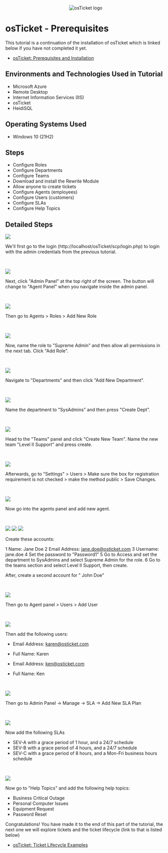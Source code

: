 <p align="center">
<img src="https://www.synaxiom.com/wp-content/uploads/2016/06/osticket.png" alt="osTicket logo"/>
</p>

<h1>osTicket - Prerequisites</h1>
This tutorial is a continuation of the installation of osTicket which is linked below if you have not completed it yet.</p>

- [osTicket: Prerequisites and Installation](https://github.com/bvongpradith/osticket-prereqs)

<h2>Environments and Technologies Used in Tutorial</h2>

- Microsoft Azure
- Remote Desktop
- Internet Information Services (IIS)
- osTicket
- HeidiSQL

<h2>Operating Systems Used </h2>

- Windows 10</b> (21H2)

<h2>Steps</h2>

- Configure Roles
- Configure Departments
- Configure Teams
- Download and install the Rewrite Module
- Allow anyone to create tickets
- Configure Agents (employees)
- Configure Users (customers)
- Configure SLAs
- Configure Help Topics

<h2>Detailed Steps</h2>

<p>
<img src="https://i.imgur.com/yl8X1a0.png"/>
</p>
<p>
We'll first go to the login (http://localhost/osTicket/scp/login.php) to login with the admin credentials from the previous tutorial.
</p>
<br />

<p>
<img src="https://i.imgur.com/dmMYsqY.png"/>
</p>
<p>
Next, click "Admin Panel" at the top right of the screen. The button will change to "Agent Panel" when you navigate inside the admin panel.
</p>
<br />

<p>
<img src="https://i.imgur.com/vUsbc7t.png"/>
</p>
<p>
Then go to Agents > Roles > Add New Role
</p>
<br />

<p>
<img src="https://i.imgur.com/MDQsMQh.png"/>
</p>
<p>
Now, name the role to "Supreme Admin" and then allow all permissions in the next tab. Click "Add Role".
</p>
<br />

<p>
<img src="https://i.imgur.com/L2QivIM.png"/>
</p>
<p>
Navigate to "Departments" and then click "Add New Department".
</p>
<br />

<p>
<img src="https://i.imgur.com/iEfRDDl.png"/>
</p>
<p>
Name the department to "SysAdmins" and then press "Create Dept".
</p>
<br />

<p>
<img src="https://i.imgur.com/cIVVFxB.png"/>
</p>
<p>
Head to the "Teams" panel and click "Create New Team". Name the new team "Level II Support" and press create.
</p>
<br />

<p>
<img src="https://i.imgur.com/RNCgiNh.png"/>
</p>
<p>
Afterwards, go to "Settings" > Users > Make sure the box for registration requirement is not checked > make the method public > Save Changes.
</p>
<br />

<p>
<img src="https://i.imgur.com/ovR6mDa.png"/>
</p>
<p>
Now go into the agents panel and add new agent.
</p>
<br />

<p>
<img src="https://i.imgur.com/zd2iMRm.png"/>
<img src="hthttps://i.imgur.com/agz55hK.png"/>
<img src="hthttps://i.imgur.com/JIuH5J6.png"/>
</p>
<p>
Create these accounts:

1 Name:	Jane Doe
2 Email Address: jane.doe@osticket.com
3 Username: jane.doe
4 Set the password to "Password1"
5 Go to Access and set the department to SysAdmins and select Supreme Admin for the role.
6 Go to the teams section and select Level II Support, then create.
  
After, create a second account for " John Doe"
</p>
<br />

<p>
<img src="https://i.imgur.com/rSCzZwo.png"/>
</p>
<p>
Then go to Agent panel > Users > Add User
</p>
<br />

<p>
<img src="https://i.imgur.com/6uBqz01.png"/>
</p>
<p>
Then add the following users:
 
- Email Address: karen@osticket.com
- Full Name: Karen
  
- Email Address: ken@osticket.com
- Full Name: Ken
</p>
<br />

<p>
<img src="https://i.imgur.com/mdD3pzb.png"/>
</p>
<p>
Then go to Admin Panel -> Manage -> SLA -> Add New SLA Plan
</p>
<br />

<p>
<img src="https://i.imgur.com/AFDwYsq.png"/>
</p>
<p>
Now add the following SLAs
  
- SEV-A with a grace period of 1 hour, and a 24/7 schedule
- SEV-B with a grace period of 4 hours, and a 24/7 schedule
- SEV-C with a grace period of 8 hours, and a Mon-Fri business hours schedule
</p>
<br />

<p>
<img src="https://i.imgur.com/YL0FxCx.png"/>
</p>
<p>
Now go to "Help Topics" and add the following help topics:
  
- Business Critical Outage
- Personal Computer Issues
- Equipment Request
- Password Reset
  
Congratulations! You have made it to the end of this part of the tutorial, the next one we will explore tickets and the ticket lifecycle (link to that is listed below)
  
- [osTicket: Ticket Lifecycle Examples](https://github.com/jacksonmalms/ticket-lifecycle)
